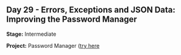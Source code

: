 ## Day 29 - Errors, Exceptions and JSON Data: Improving the Password Manager

**Stage:** Intermediate

**Project:** Password Manager ([try here]()